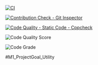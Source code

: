 






[![CI](https://github.com/aravindvasa/M1_ProjectGoal_UTILITY/actions/workflows/main.yml/badge.svg)](https://github.com/aravindvasa/M1_ProjectGoal_UTILITY/actions/workflows/main.yml)


[![Contribution Check - Git Inspector](https://github.com/aravindvasa/M1_ProjectGoal_UTILITY/actions/workflows/Makefile.yml/badge.svg)](https://github.com/aravindvasa/M1_ProjectGoal_UTILITY/actions/workflows/Makefile.yml)

[![Code Quality - Static Code - Cppcheck](https://github.com/aravindvasa/M1_ProjectGoal_UTILITY/actions/workflows/Cppcheck.yml/badge.svg)](https://github.com/aravindvasa/M1_ProjectGoal_UTILITY/actions/workflows/Cppcheck.yml)

![Code Quality Score](https://api.codiga.io/project/31241/score/svg)

![Code Grade](https://api.codiga.io/project/31241/status/svg)




#M1_ProjectGoal_Utility
